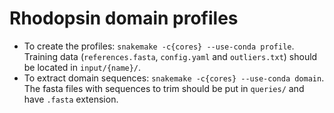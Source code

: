 Rhodopsin domain profiles
=========================

* To create the profiles: `snakemake -c{cores} --use-conda profile`. Training data (`references.fasta`, `config.yaml` and `outliers.txt`) should be located in `input/{name}/`.
* To extract domain sequences: `snakemake -c{cores} --use-conda domain`. The fasta files with sequences to trim should be put in `queries/` and have `.fasta` extension.
